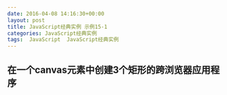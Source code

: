 ```yaml
---
date: 2016-04-08 14:16:30+00:00
layout: post
title: JavaScript经典实例 示例15-1
categories: JavaScript经典实例
tags:  JavaScript  JavaScript经典实例
---
```


在一个canvas元素中创建3个矩形的跨浏览器应用程序
----------------

<html>
    <head>
        <title>Canvas Squares</title>
        <meta charset="utf-8" />
        <script type="text/javascript">           
            window.onload = function() {
                var imgcanvas = document.getElementById('imgcanvas');
                
                if (imgcanvas.getContext) {
                    var ctx = imgcanvas.getContext('2d');
                    
                    ctx.fillStyle = 'rgba(255, 0, 0, .1)';
                    ctx.strokeStyle = '#000';
                    
                    // 第一个矩形
                    ctx.fillRect(0, 0, 100, 100);
                    ctx.strokeRect(0, 0, 100, 100);
                    
                    // 第二个矩形
                    ctx.fillRect(50, 50, 100, 200);
                    
                    // 第三个矩形
                    ctx.strokeRect(80, 130, 200, 100);
                }
                
            }
        </script>
    </head>
    <body>
        <canvas id="imgcanvas" width="400" height="250">
            <p>Three rectangles,overlapping</p>
        </canvas>
    </body>
</html>

源码如下：

{% highlight yaml %} 
<!DOCTYPE html>
<html>
    <head>
        <title>Canvas Squares</title>
        <meta charset="utf-8" />
        <script type="text/javascript">           
            window.onload = function() {
                var imgcanvas = document.getElementById('imgcanvas');
                
                if (imgcanvas.getContext) {
                    var ctx = imgcanvas.getContext('2d');
                    
                    ctx.fillStyle = 'rgba(255, 0, 0, .1)';
                    ctx.strokeStyle = '#000';
                    
                    // 第一个矩形
                    ctx.fillRect(0, 0, 100, 100);
                    ctx.strokeRect(0, 0, 100, 100);
                    
                    // 第二个矩形
                    ctx.fillRect(50, 50, 100, 200);
                    
                    // 第三个矩形
                    ctx.strokeRect(80, 130, 200, 100);
                }
                
            }
        </script>
    </head>
    <body>
        <canvas id="imgcanvas" width="400" height="250">
            <p>Three rectangles,overlapping</p>
        </canvas>
    </body>
</html>
{% endhighlight %}
